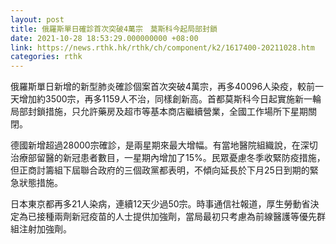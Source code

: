 ```yaml
---
layout: post
title: 俄羅斯單日確診首次突破4萬宗　莫斯科今起局部封鎖
date: 2021-10-28 18:53:29.000000000 +08:00
link: https://news.rthk.hk/rthk/ch/component/k2/1617400-20211028.htm
categories: rthk
---
```


俄羅斯單日新增的新型肺炎確診個案首次突破4萬宗，再多40096人染疫，較前一天增加約3500宗，再多1159人不治，同樣創新高。首都莫斯科今日起實施新一輪局部封鎖措施，只允許藥房及超市等基本商店繼續營業，全國工作場所下星期關閉。

德國新增超過28000宗確診，是兩星期來最大增幅。有當地醫院組織說，在深切治療部留醫的新冠患者數目，一星期內增加了15%。民眾憂慮冬季收緊防疫措施，但正商討籌組下屆聯合政府的三個政黨都表明，不傾向延長於下月25日到期的緊急狀態措施。

日本東京都再多21人染病，連續12天少過50宗。時事通信社報道，厚生勞動省決定為已接種兩劑新冠疫苗的人士提供加強劑，當局最初只考慮為前線醫護等優先群組注射加強劑。
